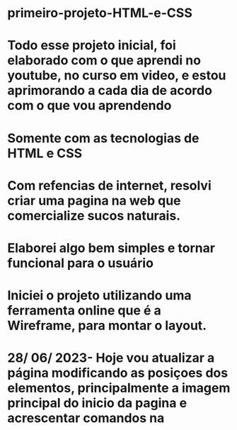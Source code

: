 # primeiro-projeto-HTML-e-CSS
# Todo esse projeto inicial, foi elaborado com o que aprendi no youtube, no curso em video, e estou aprimorando a cada dia de acordo com o que vou aprendendo
# Somente com as tecnologias de HTML e CSS
# Com refencias de internet, resolvi criar uma pagina na web que comercialize sucos naturais.
# Elaborei algo bem simples e tornar funcional para o usuário
# Iniciei o projeto utilizando uma ferramenta online que é a Wireframe, para montar o layout.

# 28/ 06/ 2023- Hoje vou atualizar a página modificando as posiçoes dos elementos, principalmente a imagem principal do inicio da pagina e acrescentar comandos na <nav>

